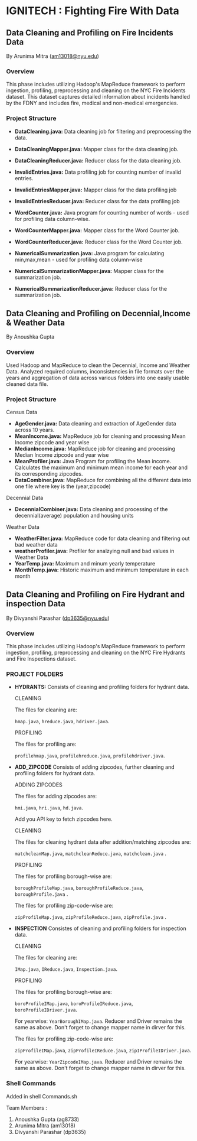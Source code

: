 # IGNITECH : Fighting Fire With Data

## Data Cleaning and Profiling on Fire Incidents Data  
By Arunima Mitra (am13018@nyu.edu)
### Overview
This phase includes utilizing Hadoop's MapReduce framework to perform ingestion, profiling, preprocessing and cleaning on the NYC Fire Incidents dataset. This dataset captures detailed information about incidents handled by the FDNY and includes fire, medical and non-medical emergencies.

### Project Structure

- **DataCleaning.java:** Data cleaning job for filtering and preprocessing the data.
- **DataCleaningMapper.java:** Mapper class for the data cleaning job.
- **DataCleaningReducer.java:** Reducer class for the data cleaning job.

- **InvalidEntries.java:** Data profiling job for counting number of invalid entries.
- **InvalidEntriesMapper.java:** Mapper class for the data profiling job
- **InvalidEntriesReducer.java:** Reducer class for the data profiling job

- **WordCounter.java:** Java program for counting number of words - used for profiling data column-wise.
- **WordCounterMapper.java:** Mapper class for the Word Counter job.
- **WordCounterReducer.java:** Reducer class for the Word Counter job.

- **NumericalSummarization.java:** Java program for calculating min,max,mean - used for profiling data column-wise
- **NumericalSummarizationMapper.java:** Mapper class for the summarization job.
- **NumericalSummarizationReducer.java:** Reducer class for the summarization job.

## Data Cleaning and Profiling on Decennial,Income & Weather Data  
By Anoushka Gupta 
### Overview
Used Hadoop and MapReduce to clean the Decennial, Income and Weather Data. Analyzed required columns, inconsistencies in file formats over the years and aggregation of data across various folders into one easily usable cleaned data file.

### Project Structure

Census Data
- **AgeGender.java:** Data cleaning and extraction of AgeGender data across 10 years.
- **MeanIncome.java:** MapReduce job for cleaning and processing Mean Income zipcode and year wise
- **MedianIncome.java:** MapReduce job for cleaning and processing Median Income zipcode and year wise
- **MeanProfiler.java:** Java Program for profiling the Mean income. Calculates the maximum and minimum mean income for each year and its corresponding zipcodes.
- **DataCombiner.java:** MapReduce for combining all the different data into one file where key is the (year,zipcode)

Decennial Data
- **DecennialCombiner.java:** Data cleaning and processing of the decennial(average) population and housing units

Weather Data
- **WeatherFilter.java:** MapReduce code for data cleaning and filtering out bad weather data
- **weatherProfiler.java:** Profiler for analzying null and bad values in Weather Data
- **YearTemp.java:** Maximum and minum yearly temperature
- **MonthTemp.java:** Historic maximum and minimum temperature in each month


## Data Cleaning and Profiling on Fire Hydrant and inspection Data
By Divyanshi Parashar (dp3635@nyu.edu)

### Overview
This phase includes utilizing Hadoop's MapReduce framework to perform ingestion, profiling, preprocessing and cleaning on the NYC Fire Hydrants and Fire Inspections dataset. 

### PROJECT FOLDERS

- **HYDRANTS:** Consists of cleaning and profiling folders for hydrant data.

    CLEANING

    The files for cleaning are: 
    
    `hmap.java`, `hreduce.java`, `hdriver.java`.
    
    PROFILING

    The files for profiling are: 
    
    `profilehmap.java`, `profilehreduce.java`, `profilehdriver.java`.

- **ADD_ZIPCODE** Consists of adding zipcodes, further cleaning and profiling folders for hydrant data.

    ADDING ZIPCODES

    The files for adding zipcodes are: 
    
    `hmi.java`, `hri.java`, `hd.java`.
    
    Add you API key to fetch zipcodes here.
    
    CLEANING

    The files for cleaning hydrant data after addition/matching zipcodes are: 
    
    `matchcleanMap.java`, `matchcleanReduce.java`, `matchclean.java` .

    PROFILING

    The files for profiling borough-wise are: 
    
    `boroughProfileMap.java`, `boroughProfileReduce.java`, `boroughProfile.java` .

    The files for profiling zip-code-wise are: 
    
    `zipProfileMap.java`, `zipProfileReduce.java`, `zipProfile.java` .

- **INSPECTION** Consistes of cleaning and profiling folders for inspection data.

    CLEANING

    The files for cleaning are: 

    `IMap.java`, `IReduce.java`, `Inspection.java`.

    PROFILING

    The files for profiling borough-wise are: 
    
    `boroProfileIMap.java`, `boroProfileIReduce.java`, `boroProfileIDriver.java`. 
    
    For yearwise: `YearBoroughIMap.java`. Reducer and Driver remains the same as above. Don't forget to change mapper name in dirver for this.

    The files for profiling zip-code-wise are: 
    
    `zipProfileIMap.java`, `zipProfileIReduce.java`, `zipIProfileIDriver.java`. 
    
    For yearwise: `YearZipcodeIMap.java`. Reducer and Driver remains the same as above. Don't forget to change mapper name in dirver for this.

### Shell Commands
Added in shell Commands.sh

Team Members : 
1. Anoushka Gupta (ag8733)
2. Arunima Mitra (am13018)
3. Divyanshi Parashar (dp3635)
